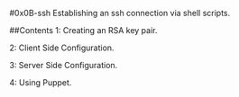 #0x0B-ssh
Establishing an ssh connection via shell scripts. 


##Contents
1: Creating an RSA key pair.

2: Client Side Configuration.

3: Server Side Configuration.

4: Using Puppet.
